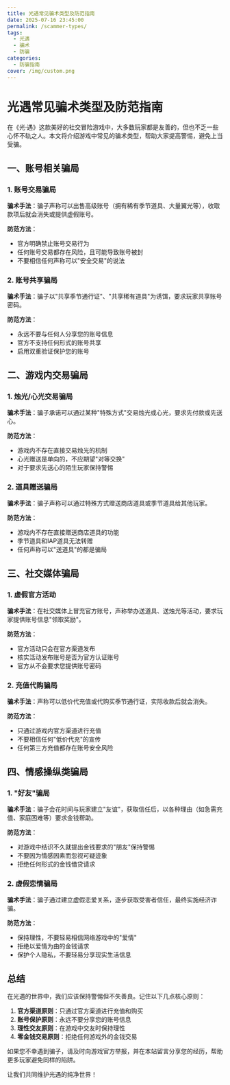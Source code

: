 ```yaml
---
title: 光遇常见骗术类型及防范指南
date: 2025-07-16 23:45:00
permalink: /scammer-types/
tags: 
  - 光遇
  - 骗术
  - 防骗
categories: 
  - 防骗指南
cover: /img/custom.png
---
```


# 光遇常见骗术类型及防范指南

在《光·遇》这款美好的社交冒险游戏中，大多数玩家都是友善的，但也不乏一些心怀不轨之人。本文将介绍游戏中常见的骗术类型，帮助大家提高警惕，避免上当受骗。

## 一、账号相关骗局

### 1. 账号交易骗局

**骗术手法**：骗子声称可以出售高级账号（拥有稀有季节道具、大量翼光等），收取款项后就会消失或提供虚假账号。

**防范方法**：
- 官方明确禁止账号交易行为
- 任何账号交易都存在风险，且可能导致账号被封
- 不要相信任何声称可以"安全交易"的说法

### 2. 账号共享骗局

**骗术手法**：骗子以"共享季节通行证"、"共享稀有道具"为诱饵，要求玩家共享账号密码。

**防范方法**：
- 永远不要与任何人分享您的账号信息
- 官方不支持任何形式的账号共享
- 启用双重验证保护您的账号

## 二、游戏内交易骗局

### 1. 烛光/心光交易骗局

**骗术手法**：骗子承诺可以通过某种"特殊方式"交易烛光或心光，要求先付款或先送心。

**防范方法**：
- 游戏内不存在直接交易烛光的机制
- 心光赠送是单向的，不应期望"对等交换"
- 对于要求先送心的陌生玩家保持警惕

### 2. 道具赠送骗局

**骗术手法**：骗子声称可以通过特殊方式赠送商店道具或季节道具给其他玩家。

**防范方法**：
- 游戏内不存在直接赠送商店道具的功能
- 季节道具和IAP道具无法转赠
- 任何声称可以"送道具"的都是骗局

## 三、社交媒体骗局

### 1. 虚假官方活动

**骗术手法**：在社交媒体上冒充官方账号，声称举办送道具、送烛光等活动，要求玩家提供账号信息"领取奖励"。

**防范方法**：
- 官方活动只会在官方渠道发布
- 核实活动发布账号是否为官方认证账号
- 官方从不会要求您提供账号密码

### 2. 充值代购骗局

**骗术手法**：声称可以低价代充值或代购买季节通行证，实际收款后就会消失。

**防范方法**：
- 只通过游戏内官方渠道进行充值
- 不要相信任何"低价代充"的宣传
- 任何第三方充值都存在账号安全风险

## 四、情感操纵类骗局

### 1. "好友"骗局

**骗术手法**：骗子会花时间与玩家建立"友谊"，获取信任后，以各种理由（如急需充值、家庭困难等）要求金钱帮助。

**防范方法**：
- 对游戏中结识不久就提出金钱要求的"朋友"保持警惕
- 不要因为情感因素而忽视可疑迹象
- 拒绝任何形式的金钱借贷请求

### 2. 虚假恋情骗局

**骗术手法**：骗子通过建立虚假恋爱关系，逐步获取受害者信任，最终实施经济诈骗。

**防范方法**：
- 保持理性，不要轻易相信网络游戏中的"爱情"
- 拒绝以爱情为由的金钱请求
- 保护个人隐私，不要轻易分享现实生活信息

## 总结

在光遇的世界中，我们应该保持警惕但不失善良。记住以下几点核心原则：

1. **官方渠道原则**：只通过官方渠道进行充值和购买
2. **账号保护原则**：永远不要分享您的账号信息
3. **理性交友原则**：在游戏中交友时保持理性
4. **零金钱交易原则**：拒绝任何游戏外的金钱交易

如果您不幸遇到骗子，请及时向游戏官方举报，并在本站留言分享您的经历，帮助更多玩家避免同样的陷阱。

让我们共同维护光遇的纯净世界！ 